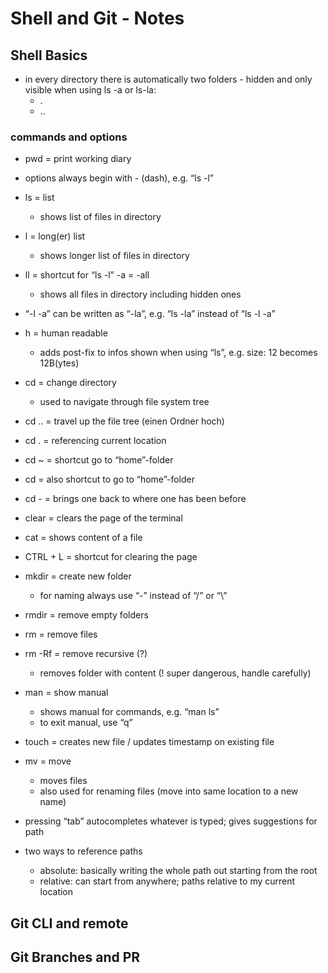 # Shell and Git - Notes

## Shell Basics

- in every directory there is automatically two folders - hidden and only visible when using ls -a or ls-la:
  - .
  - ..

### commands and options

- pwd = print working diary

- options always begin with - (dash), e.g. “ls -l”
- ls = list
  - shows list of files in directory
- l = long(er) list
  - shows longer list of files in directory
- ll = shortcut for “ls -l”
  -a = -all
  - shows all files in directory including hidden ones
- “-l -a” can be written as “-la”, e.g. “ls -la” instead of “ls -l -a”
- h = human readable

  - adds post-fix to infos shown when using “ls”, e.g. size: 12 becomes 12B(ytes)

- cd = change directory
  - used to navigate through file system tree
- cd .. = travel up the file tree (einen Ordner hoch)
- cd . = referencing current location
- cd ~ = shortcut go to “home”-folder
- cd = also shortcut to go to “home”-folder
- cd - = brings one back to where one has been before
- clear = clears the page of the terminal
- cat = shows content of a file

- CTRL + L = shortcut for clearing the page

- mkdir = create new folder
  - for naming always use “-” instead of “/” or “\”
- rmdir = remove empty folders
- rm = remove files
- rm -Rf = remove recursive (?)
  - removes folder with content (! super dangerous, handle carefully)
- man = show manual
  - shows manual for commands, e.g. “man ls”
  - to exit manual, use “q”
- touch = creates new file / updates timestamp on existing file
- mv = move

  - moves files
  - also used for renaming files (move into same location to a new name)

- pressing “tab” autocompletes whatever is typed; gives suggestions for path
- two ways to reference paths
  - absolute: basically writing the whole path out starting from the root
  - relative: can start from anywhere; paths relative to my current location

## Git CLI and remote

## Git Branches and PR
